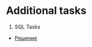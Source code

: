 # Additional tasks
1. SQL Tasks
- [Решение](https://github.com/kateLab/.NET-Training-2019-Additional-tasks/blob/master/Tasks%20SQL/SQLTask.sql) 

